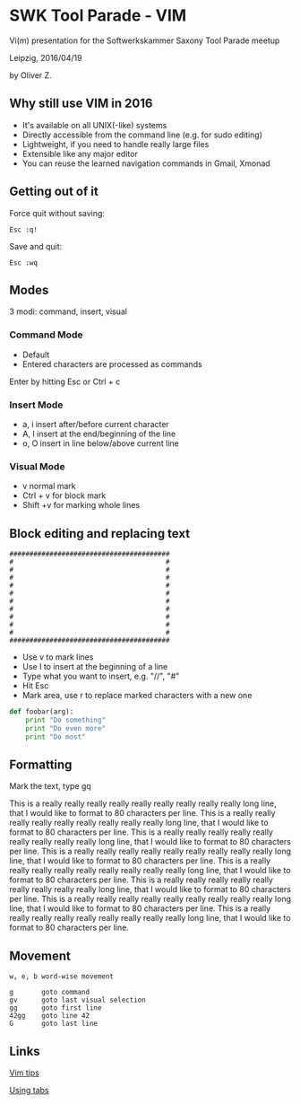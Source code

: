 # SWK Tool Parade - VIM

Vi(m) presentation for the Softwerkskammer Saxony Tool Parade meetup

Leipzig, 2016/04/19

by Oliver Z.

## Why still use VIM in 2016

 * It's available on all UNIX(-like) systems
 * Directly accessible from the command line (e.g. for sudo editing)
 * Lightweight, if you need to handle really large files
 * Extensible like any major editor
 * You can reuse the learned navigation commands in Gmail, Xmonad

## Getting out of it

Force quit without saving:

    Esc :q!

Save and quit:

    Esc :wq

## Modes

3 modi: command, insert, visual

### Command Mode

 * Default
 * Entered characters are processed as commands

Enter by hitting Esc or Ctrl + c

### Insert Mode

 * a, i insert after/before current character
 * A, I insert at the end/beginning of the line
 * o, O insert in line below/above current line

### Visual Mode

 * v normal mark
 * Ctrl + v for block mark
 * Shift +v for marking whole lines

## Block editing and replacing text

    ########################################
    #                                      #
    #                                      #
    #                                      #
    #                                      #
    #                                      #
    #                                      #
    #                                      #
    #                                      #
    #                                      #
    #                                      #
    ########################################

 * Use v to mark lines
 * Use I to insert at the beginning of a line
 * Type what you want to insert, e.g. "//", "#"
 * Hit Esc
 * Mark area, use r to replace marked characters with a new one

```python
def foobar(arg):
    print "Do something"
    print "Do even more"
    print "Do most"
```

## Formatting

Mark the text, type gq

This is a really really really really really really really really really long line, that I would like to format to 80 characters per line.
This is a really really really really really really really really really long line, that I would like to format to 80 characters per line.
This is a really really really really really really really really really long line, that I would like to format to 80 characters per line.
This is a really really really really really really really really really long line, that I would like to format to 80 characters per line.
This is a really really really really really really really really really long line, that I would like to format to 80 characters per line.
This is a really really really really really really really really really long line, that I would like to format to 80 characters per line.
This is a really really really really really really really really really long line, that I would like to format to 80 characters per line.
This is a really really really really really really really really really long line, that I would like to format to 80 characters per line.

## Movement

    w, e, b word-wise movement

    g       goto command
    gv      goto last visual selection
    gg      goto first line
    42gg    goto line 42
    G       goto last line

## Links

[Vim tips](http://rayninfo.co.uk/vimtips.html)

[Using tabs](http://vim.wikia.com/wiki/Using_tab_pages)
